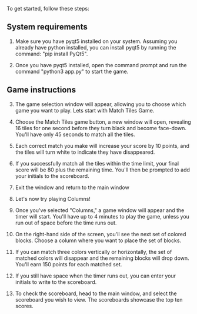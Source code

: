 To get started, follow these steps:

## System requirements

1. Make sure you have pyqt5 installed on your system. Assuming you already have python installed, you can install pyqt5 by running the command: "pip install PyQt5".

2. Once you have pyqt5 installed, open the command prompt and run the command "python3 app.py" to start the game.

## Game instructions

3. The game selection window will appear, allowing you to choose which game you want to play. Lets start with Match Tiles Game.

4. Choose the Match Tiles game button, a new window will open, revealing 16 tiles for one second before they turn black and become face-down. You'll have only 45 seconds to match all the tiles.

5. Each correct match you make will increase your score by 10 points, and the tiles will turn white to indicate they have disappeared.

6.  If you successfully match all the tiles within the time limit, your final score will be 80 plus the remaining time. You'll then be prompted to add your initials to the scoreboard.

7. Exit the window and return to the main window

8. Let's now try playing Columns!

9. Once you've selected "Columns," a game window will appear and the timer will start. You'll have up to 4 minutes to play the game, unless you run out of space before the time runs out.

10. On the right-hand side of the screen, you'll see the next set of colored blocks. Choose a column where you want to place the set of blocks.

11. If you can match three colors vertically or horizontally, the set of matched colors will disappear and the remaining blocks will drop down. You'll earn 150 points for each matched set.

12. If you still have space when the timer runs out, you can enter your initials to write to the scoreboard.

13. To check the scoreboard, head to the main window, and select the scoreboard you wish to view. The scoreboards showcase the top ten scores.